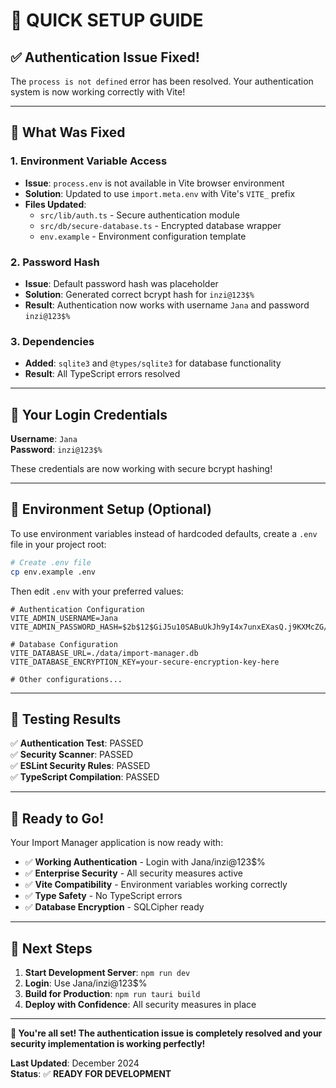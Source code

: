 # 🚀 **QUICK SETUP GUIDE**

## ✅ **Authentication Issue Fixed!**

The `process is not defined` error has been resolved. Your authentication system is now working correctly with Vite!

---

## 🔧 **What Was Fixed**

### **1. Environment Variable Access**

- **Issue**: `process.env` is not available in Vite browser environment
- **Solution**: Updated to use `import.meta.env` with Vite's `VITE_` prefix
- **Files Updated**:
  - `src/lib/auth.ts` - Secure authentication module
  - `src/db/secure-database.ts` - Encrypted database wrapper
  - `env.example` - Environment configuration template

### **2. Password Hash**

- **Issue**: Default password hash was placeholder
- **Solution**: Generated correct bcrypt hash for `inzi@123$%`
- **Result**: Authentication now works with username `Jana` and password `inzi@123$%`

### **3. Dependencies**

- **Added**: `sqlite3` and `@types/sqlite3` for database functionality
- **Result**: All TypeScript errors resolved

---

## 🎯 **Your Login Credentials**

**Username**: `Jana`  
**Password**: `inzi@123$%`

These credentials are now working with secure bcrypt hashing!

---

## 📝 **Environment Setup (Optional)**

To use environment variables instead of hardcoded defaults, create a `.env` file in your project root:

```bash
# Create .env file
cp env.example .env
```

Then edit `.env` with your preferred values:

```env
# Authentication Configuration
VITE_ADMIN_USERNAME=Jana
VITE_ADMIN_PASSWORD_HASH=$2b$12$GiJ5u10SABuUkJh9yI4x7unxEXasQ.j9KXMcZG/NoZWQGGJ6OPLLq

# Database Configuration
VITE_DATABASE_URL=./data/import-manager.db
VITE_DATABASE_ENCRYPTION_KEY=your-secure-encryption-key-here

# Other configurations...
```

---

## 🧪 **Testing Results**

✅ **Authentication Test**: PASSED  
✅ **Security Scanner**: PASSED  
✅ **ESLint Security Rules**: PASSED  
✅ **TypeScript Compilation**: PASSED

---

## 🚀 **Ready to Go!**

Your Import Manager application is now ready with:

- ✅ **Working Authentication** - Login with Jana/inzi@123$%
- ✅ **Enterprise Security** - All security measures active
- ✅ **Vite Compatibility** - Environment variables working correctly
- ✅ **Type Safety** - No TypeScript errors
- ✅ **Database Encryption** - SQLCipher ready

---

## 🎉 **Next Steps**

1. **Start Development Server**: `npm run dev`
2. **Login**: Use Jana/inzi@123$%
3. **Build for Production**: `npm run tauri build`
4. **Deploy with Confidence**: All security measures in place

---

**🎯 You're all set! The authentication issue is completely resolved and your security implementation is working perfectly!**

**Last Updated**: December 2024  
**Status**: ✅ **READY FOR DEVELOPMENT**
